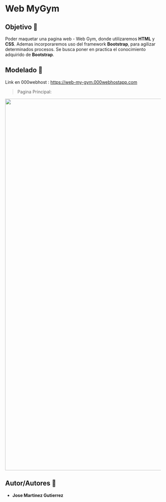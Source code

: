 # Web MyGym

## Objetivo :dart:
Poder maquetar una pagina web - Web Gym, donde utilizaremos **HTML** y **CSS**. Ademas incorporaremos uso del framework **Bootstrap**, para agilizar determinados procesos. Se busca poner en practica el conocimiento adquirido de **Bootstrap**.

## Modelado :memo:

Link en 000webhost : <a src="https://web-my-gym.000webhostapp.com">https://web-my-gym.000webhostapp.com</a>

> Pagina Principal:

<img height="1200px" width="1000px" src="https://github.com/martinez022jose/Web-MyGym/blob/master/ScreenShotReadMe/screen.png"/>

## Autor/Autores :pushpin:
* **Jose Martinez Gutierrez**
